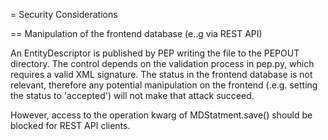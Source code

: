= Security Considerations


== Manipulation of the frontend database (e..g via REST API)

An EntityDescriptor is published by PEP writing the file to the PEPOUT directory.
The control depends on the validation process in pep.py, which requires a valid XML signature.
The status in the frontend database is not relevant, 
therefore any potential manipulation on the frontend (.e.g. setting the status to 'accepted') 
will not make that attack succeed. 

However, access to the operation kwarg of MDStatment.save() should be blocked for REST API clients.